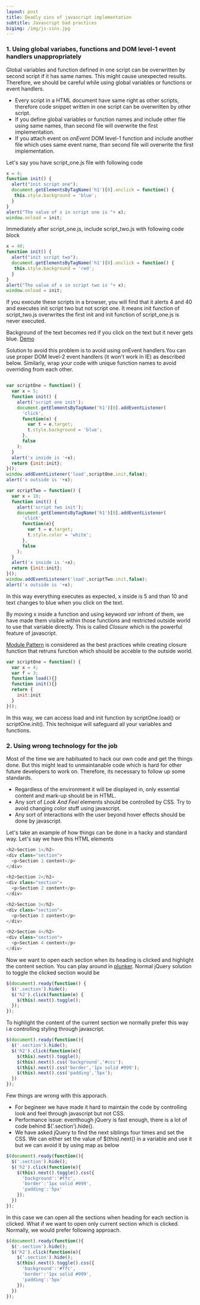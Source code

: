 ```yaml
---
layout: post
title: Deadly sins of javascript implementation
subtitle: Javascript bad practices
bigimg: /img/js-sins.jpg
---
```


### 1. Using global variabes, functions and DOM level-1 event handlers unappropriately
Global variables and function defined in one script can be overwritten by second script if it has same names.
This might cause unexpected results. Therefore, we should be careful while using global variables or functions or event handlers.  

  * Every script in a HTML document have same right as other scripts, therefore code snippet written in one script can  be overwritten by other script.
  * If you define global variables or function names and include other file using same names, than second file will overwrite the first implementation.
  * If you attach event on _onEvent_ DOM level-1 function and include another file which uses same event name, than second file will overwrite the first implementation.

Let's say you have script_one.js file with following code

```javascript
x = 4;
function init() {
  alert("init script one");
  document.getElementsByTagName('h1')[0].onclick = function() {
   this.style.background = 'blue';
  }
}
alert("The value of x in script one is "+ x);
window.onload = init;
```
Immediately after script_one.js, include script_two.js with following code block  

```javascript
x = 40;
function init() {
  alert("init script two");
  document.getElementsByTagName('h1')[0].onclick = function() {
   this.style.background = 'red';
  }
}
alert("The value of x in script two is "+ x);
window.onload = init;
```
If you execute these scripts in a browser, you will find that it alerts 4 and 40 and executes init script two but not script one. It means init function of script_two.js overwrites the first init and init function of script_one.js is never executed.

Background of the text becomes red if you click on the text but it never gets blue. [Demo](https://plnkr.co/edit/EWe7gjcPZkSJ4MkHabq2)

Solution to avoid this problem is to avoid using onEvent handlers.You can use proper DOM level-2 event handlers (it won't work in IE) as described below. Similarly, wrap your code with unique function names to avoid overriding from each other.

```javascript

var scriptOne = function() {
  var x = 5;
  function init() {
    alert('script one init');
    document.getElementsByTagName('h1')[0].addEventListener(
      'click',
      function(e) {
        var t = e.target;
        t.style.background = 'blue';
      },
      false
    );
  }
  alert('x inside is '+x);
  return {init:init};
}();
window.addEventListener('load',scriptOne.init,false);
alert('x outside is '+x);

var scriptTwo = function() {
  var x = 10;
  function init() {
    alert('script two init');
    document.getElementsByTagName('h1')[0].addEventListener(
      'click',
      function(e){
        var t = e.target;
        t.style.color = 'white';
      },
      false
    );
  }
  alert('x inside is '+x);
  return {init:init};
}();
window.addEventListener('load',scriptTwo.init,false);
alert('x outside is '+x);
```

In this way everything executes as expected, x inside is 5 and than 10 and text changes to blue when you click on the text.

By moving x inside a function and using keyword _var_ infront of them, we have made them visible within those functions and restricted outside world to use that variable directly. This is called _Closure_ which is the powerful feature of javascript.

[Module Pattern](http://www.christianheilmann.com/2007/07/24/show-love-to-the-module-pattern/) is considered as the best practices while creating closure function that retruns function which should be acceble to the outside world.

```javascript
var scriptOne = function() {
  var x = 4;
  var f = 3;
  function load(){}
  function init(){}
  return {
    init:init
  } 
}();
```
In this way, we can access load and init function by scriptOne.load() or scriptOne.init(). This technique will safeguard all your variables and functions. 

### 2. Using wrong technology for the job
Most of the time we are habituated to hack our own code and get the things done. But this might lead to unmaintanable code which is hard for other future developers to work on. Therefore, its necessary to follow up some standards.

* Regardless of the environment it will be displayed in, only essential content and mark-up should be in HTML.
* Any sort of _Look And Feel_ elements should be controlled by CSS. Try to avoid changing color stuff using javascript.
* Any sort of interactions with the user beyond hover effects  should be done by javascript.

Let's take an example of how things can be done in a hacky and standard way. Let's say we have this HTML elements

```javascript
<h2>Section 1</h2>
<div class="section">
  <p>Section 1 content</p>
</div>

<h2>Section 2</h2>
<div class="section">
  <p>Section 2 content</p>
</div>

<h2>Section 3</h2>
<div class="section">
  <p>Section 3 content</p>
</div>

<h2>Section 4</h2>
<div class="section">
  <p>Section 4 content</p>
</div>
```
Now we want to open each section when its heading is clicked and highlight the content section. You can play around in [plunker](https://plnkr.co/edit/vGt2r9MNRGwii5Lg4VAv).
Normal jQuery solution to toggle the clicked section would be

```javascript
$(document).ready(function() {
  $('.section').hide();
  $('h2').click(function(e) {
    $(this).next().toggle();
  });
});
```

To highlight the content of the current section we normally prefer this way i.e controlling styling through javascript.

```javascript
$(document).ready(function(){
  $('.section').hide();
  $('h2').click(function(e){
    $(this).next().toggle();
    $(this).next().css('background','#ccc');
    $(this).next().css('border','1px solid #999');
    $(this).next().css('padding','5px');
  })
});
```
Few things are wrong with this apporach.

* For begineer we have made it hard to maintain the code by controlling look and feel through javascript but not CSS.
* Performance issue: eventhough jQuery is fast enough, there is a lot of code behind $('.section').hide().
* We have asked jQuery to find the next siblings four times and set the CSS. We can either set the value of $(this).next() in a variable and use it but we can avoid it by using map as below

```javascript
$(document).ready(function(){
  $('.section').hide();
  $('h2').click(function(e){
    $(this).next().toggle().css({
      'background':'#ffc',
      'border':'1px solid #999',
      'padding':'5px'
    });
  })
});
```
In this case we can open all the sections when heading for each section is clicked. What if we want to open only current section which is clicked. Normally, we would prefer following approach.

```javascript
$(document).ready(function(){
  $('.section').hide();
  $('h2').click(function(e){
    $('.section').hide();
    $(this).next().toggle().css({
      'background':'#ffc',
      'border':'1px solid #999',
      'padding':'5px'
    });
  })
});
```







